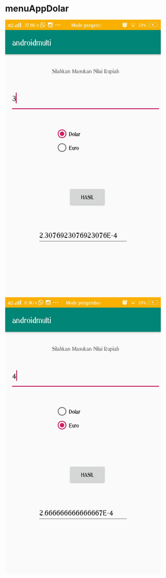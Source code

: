 # menuAppDolar
![alt text](https://github.com/Firdareynikaa/menuAppDolar/blob/master/Screenshot_20190225_201755.jpg?raw=true)
![alt text](https://github.com/Firdareynikaa/menuAppDolar/blob/master/Screenshot_20190225_201804.jpg?raw=true)
